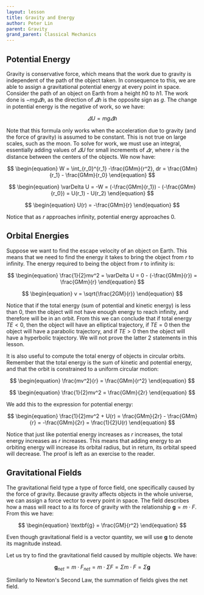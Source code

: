 ```yaml
---
layout: lesson
title: Gravity and Energy
author: Peter Lin
parent: Gravity
grand_parent: Classical Mechanics
---
```


## Potential Energy

Gravity is conservative force, which means that the work due to gravity is independent of the path of the object taken.
In consequence to this, we are able to assign a gravitational potential energy at every point in space.
Consider the path of an object on Earth from a height $h0$ to $h1$.
The work done is $-mg \varDelta h$, as the direction of $\varDelta h$ is the opposite sign as $g$.
The change in potential energy is the negative of work, so we have:

$$
\begin{equation}
    \varDelta U = mg \varDelta h
\end{equation}
$$

Note that this formula only works when the acceleration due to gravity (and the force of gravity) is assumed to be constant.
This is not true on large scales, such as the moon. To solve for work, we must use an integral, essentially adding values of
$\varDelta U$ for small increments of $\varDelta r$, where $r$ is the distance between the centers of the objects. We now have:

$$
\begin{equation}
    W = \int_{r_0}^{r_1} -\frac{GMm}{r^2}, dr = \frac{GMm}{r_1} - \frac{GMm}{r_0}
\end{equation}
$$

$$
\begin{equation}
    \varDelta U = -W = (-\frac{GMm}{r_1}) - (-\frac{GMm}{r_0}) = U(r_1) - U(r_2)
\end{equation}
$$

$$
\begin{equation}
    U(r) = -\frac{GMm}{r}
\end{equation}
$$

Notice that as $r$ approaches infinity, potential energy approaches 0.

## Orbital Energies

Suppose we want to find the escape velocity of an object on Earth.
This means that we need to find the energy it takes to bring the object from $r$ to infinity.
The energy required to being the object from $r$ to infinity is:

$$
\begin{equation}
    \frac{1}{2}mv^2 = \varDelta U = 0 - (-\frac{GMm}{r}) = \frac{GMm}{r}
\end{equation}
$$

$$
\begin{equation}
    v = \sqrt{\frac{2GM}{r}}
\end{equation}
$$

Notice that if the total energy (sum of potential and kinetic energy) is less than 0, then the object will not have
enough energy to reach infinity, and therefore will be in an orbit. From this we can conclude that if total energy $TE < 0$,
then the object will have an elliptical trajectory, if $TE = 0$ then the object will have a parabolic trajectory, and if $TE > 0$
then the object will have a hyperbolic trajectory. We will not prove the latter 2 statements in this lesson.

It is also useful to compute the total energy of objects in circular orbits. Remember that the total energy is the sum of kinetic
and potential energy, and that the orbit is constrained to a uniform circular motion:

$$
\begin{equation}
    \frac{mv^2}{r} = \frac{GMm}{r^2}
\end{equation}
$$

$$
\begin{equation}
    \frac{1}{2}mv^2 = \frac{GMm}{2r}
\end{equation}
$$

We add this to the expression for potential energy:

$$
\begin{equation}
    \frac{1}{2}mv^2 + U(r) = \frac{GMm}{2r} - \frac{GMm}{r} = -\frac{GMm}{2r} = \frac{1}{2}U(r)
\end{equation}
$$

Notice that just like potential energy increases as $r$ increases, the total energy increases as $r$ increases.
This means that adding energy to an orbiting energy will increase its orbital radius, but in return, its orbital speed will decrease.
The proof is left as an exercise to the reader.


## Gravitational Fields

The gravitational field type a type of force field, one specifically caused by the force of gravity.
Because gravity affects objects in the whole universe, we can assign a force vector to every point in space. The field
describes how a mass will react to a its force of gravity with the relationship $\textbf{g} = m \cdot F$. From this we have:

$$
\begin{equation}
    \textbf{g} = \frac{GM}{r^2}
\end{equation}
$$

Even though gravitational field is a vector quantity, we will use $\textbf{g}$ to denote its magnitude instead.

Let us try to find the gravitational field caused by multiple objects. We have:

$$
\begin{equation}
    \textbf{g}_{net} = m \cdot F_{net} = m \cdot \Sigma F = \Sigma m \cdot F = \Sigma \textbf{g}
\end{equation}
$$

Similarly to Newton's Second Law, the summation of fields gives the net field.

